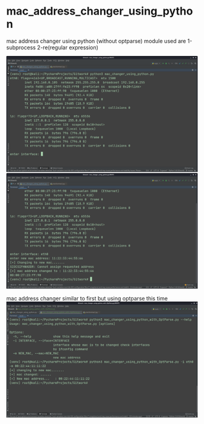 # mac_address_changer_using_python
mac address changer using python (without optparse)
module used are 
1-subprocess
2-re(regular expression)

![](Gitwork/mac_changer_image1.png)
![](Gitwork/changed_mac_address2.png)

mac address changer similar to first but  using optparse this time
![](Gitwork/mac_changed_using_optparse.png)
